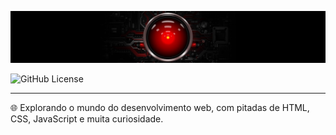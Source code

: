 ![](banner.jpg)

![GitHub License](https://img.shields.io/github/license/deyzzi/senac-tat)

<hr>
🌐 Explorando o mundo do desenvolvimento web, com pitadas de HTML, CSS, JavaScript e muita curiosidade. 


